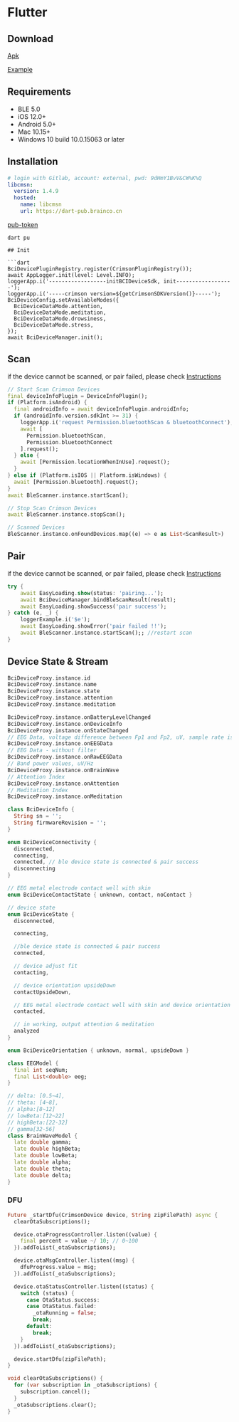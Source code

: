 # Flutter

## Download

[Apk](https://app.brainco.cn/zen/android/apk/oxyzen-demo-0.0.1-profile.apk)

[Example](<https://github.com/BrainCoTech/bci_device_sdk_example>)

## Requirements

- BLE 5.0
- iOS 12.0+
- Android 5.0+
- Mac 10.15+
- Windows 10 build 10.0.15063 or later

## Installation

```yaml
# login with Gitlab, account: external, pwd: 9dHmY1BvV&CW%K%Q
libcmsn:
  version: 1.4.9
  hosted:
    name: libcmsn
    url: https://dart-pub.brainco.cn 
```

[pub-token](<https://dart.dev/tools/pub/cmd/pub-token>)

```shell
dart pu

## Init

```dart
BciDevicePluginRegistry.register(CrimsonPluginRegistry());
await AppLogger.init(level: Level.INFO);
loggerApp.i('------------------initBCIDeviceSdk, init------------------');
loggerApp.i('-----crimson version=${getCrimsonSDKVersion()}-----');
BciDeviceConfig.setAvailableModes({
  BciDeviceDataMode.attention,
  BciDeviceDataMode.meditation,
  BciDeviceDataMode.drowsiness,
  BciDeviceDataMode.stress,
});
await BciDeviceManager.init();
```

## Scan

if the device cannot be scanned, or pair failed, please check [Instructions](./faq.html)

```dart
// Start Scan Crimson Devices
final deviceInfoPlugin = DeviceInfoPlugin();
if (Platform.isAndroid) {
  final androidInfo = await deviceInfoPlugin.androidInfo;
  if (androidInfo.version.sdkInt >= 31) {
    loggerApp.i('request Permission.bluetoothScan & bluetoothConnect');
    await [
      Permission.bluetoothScan,
      Permission.bluetoothConnect
    ].request();
  } else {
    await [Permission.locationWhenInUse].request();
  }
} else if (Platform.isIOS || Platform.isWindows) {
  await [Permission.bluetooth].request();
}
await BleScanner.instance.startScan();
```

```dart
// Stop Scan Crimson Devices
await BleScanner.instance.stopScan();
```

```dart
// Scanned Devices
BleScanner.instance.onFoundDevices.map((e) => e as List<ScanResult>)
```

## Pair

if the device cannot be scanned, or pair failed, please check [Instructions](./faq.html)

```dart
try {
    await EasyLoading.show(status: 'pairing...');
    await BciDeviceManager.bindBleScanResult(result);
    await EasyLoading.showSuccess('pair success');
} catch (e, _) {
    loggerExample.i('$e');
    await EasyLoading.showError('pair failed !!');
    await BleScanner.instance.startScan();; //restart scan
}
```

## Device State & Stream

```dart
BciDeviceProxy.instance.id
BciDeviceProxy.instance.name
BciDeviceProxy.instance.state
BciDeviceProxy.instance.attention
BciDeviceProxy.instance.meditation

BciDeviceProxy.instance.onBatteryLevelChanged
BciDeviceProxy.instance.onDeviceInfo
BciDeviceProxy.instance.onStateChanged
// EEG Data, voltage difference between Fp1 and Fp2, uV, sample rate is 250Hz, five times callback usually per second, per callback contains 50 elements 
BciDeviceProxy.instance.onEEGData
// EEG Data - without filter
BciDeviceProxy.instance.onRawEEGData
// Band power values, uV/Hz
BciDeviceProxy.instance.onBrainWave
// Attention Index
BciDeviceProxy.instance.onAttention
// Meditation Index
BciDeviceProxy.instance.onMeditation

class BciDeviceInfo {
  String sn = '';
  String firmwareRevision = '';
}

enum BciDeviceConnectivity {
  disconnected,
  connecting,
  connected, // ble device state is connected & pair success
  disconnecting
}

// EEG metal electrode contact well with skin
enum BciDeviceContactState { unknown, contact, noContact }

// device state
enum BciDeviceState {
  disconnected,

  connecting,

  //ble device state is connected & pair success
  connected,

  // device adjust fit
  contacting,

  // device orientation upsideDown
  contactUpsideDown,

  // EEG metal electrode contact well with skin and device orientation is normal 
  contacted,

  // in working, output attention & meditation 
  analyzed
}

enum BciDeviceOrientation { unknown, normal, upsideDown }

class EEGModel {
  final int seqNum;
  final List<double> eeg;
}

// delta: [0.5~4],
// theta: [4~8],
// alpha:[8~12]
// lowBeta:[12~22]
// highBeta:[22-32]
// gamma[32-56]
class BrainWaveModel {
  late double gamma;
  late double highBeta;
  late double lowBeta;
  late double alpha;
  late double theta;
  late double delta;
}
```

### DFU

```dart
Future _startDfu(CrimsonDevice device, String zipFilePath) async {
  clearOtaSubscriptions();

  device.otaProgressController.listen((value) {
    final percent = value ~/ 10; // 0~100
  }).addToList(_otaSubscriptions);

  device.otaMsgController.listen((msg) {
    dfuProgress.value = msg;
  }).addToList(_otaSubscriptions);

  device.otaStatusController.listen((status) {
    switch (status) {
      case OtaStatus.success:
      case OtaStatus.failed:
        _otaRunning = false;
        break;
      default:
        break;
    }
  }).addToList(_otaSubscriptions);

  device.startDfu(zipFilePath);
}

void clearOtaSubscriptions() {
  for (var subscription in _otaSubscriptions) {
    subscription.cancel();
  }
  _otaSubscriptions.clear();
}
```
